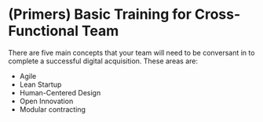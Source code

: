 # (Primers) Basic Training for Cross-Functional Team

There are five main concepts that your team will need to be conversant in to complete a successful digital acquisition. These areas are:

* Agile
* Lean Startup
* Human-Centered Design
* Open Innovation
* Modular contracting
